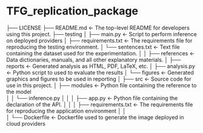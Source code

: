 # TFG_replication_package

├── LICENSE
├── README.md <- The top-level README for developers using this project.
├── testing
│ ├── main.py <- Script to perform inference on deployed providers
│ ├── requirements.txt <- The requirements file for reproducing the testing environment.
│ └── sentences.txt <- Text file containing the dataset used for the experimentation.
│
│
├── references <- Data dictionaries, manuals, and all other explanatory materials.
│
├── reports <- Generated analysis as HTML, PDF, LaTeX, etc.
│ ├── analysis.py <- Python script to used to evaluate the results
│ └── figures <- Generated graphics and figures to be used in reporting
│
├── src <- Source code for use in this project.
│ ├── modules <- Python file containing the reference to the model  
│ │ └── inference.py
│ │
│ ├── app.py <- Python file containing the declaration of the API.
│ │
│ ├── requirements.txt <- The requirements file for reproducing the application environment
│ │  
│ └── Dockerfile <- Dockerfile used to generate the image deployed in cloud providers
